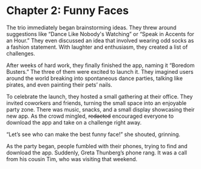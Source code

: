 # Chapter 2: Funny Faces

The trio immediately began brainstorming ideas. They threw around suggestions like “Dance Like Nobody's Watching” or “Speak in Accents for an Hour.” They even discussed an idea that involved wearing odd socks as a fashion statement. With laughter and enthusiasm, they created a list of challenges.

After weeks of hard work, they finally finished the app, naming it “Boredom Busters.” The three of them were excited to launch it. They imagined users around the world breaking into spontaneous dance parties, talking like pirates, and even painting their pets’ nails.

To celebrate the launch, they hosted a small gathering at their office. They invited coworkers and friends, turning the small space into an enjoyable party zone. There was music, snacks, and a small display showcasing their new app. As the crowd mingled, ~~redacted~~ encouraged everyone to download the app and take on a challenge right away.

“Let’s see who can make the best funny face!” she shouted, grinning.

As the party began, people fumbled with their phones, trying to find and download the app. Suddenly, Greta Thunberg’s phone rang. It was a call from his cousin Tim, who was visiting that weekend.
